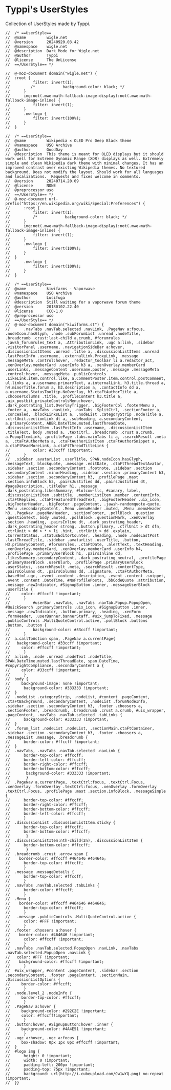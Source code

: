 # Typpi's UserStyles
Collection of UserStyles made by Typpi.

    //  /* ==UserStyle==
    //  @name         wigle.net
    //  @version      20240920.03.42
    //  @namespace    wigle.net
    //  @description  Dark Mode for Wigle.net
    //  @author       Typpi
    //  @license      The UnLicense
    //  ==/UserStyle== */

    //  @-moz-document domain("wigle.net") {
    //  :root {
    //          filter: invert(1);
    //         /*            background-color: black; */
    //      }
    //      img:not(.mwe-math-fallback-image-display):not(.mwe-math-fallback-image-inline) {
    //          filter: invert(1);
    //      }
    //      .mw-logo {
    //          filter: invert(100%);
    //      }
    //  }

    //  /* ==UserStyle==
    //  @name         Wikipedia × OLED Pro Deep Black theme
    //  @namespace    USO Archive
    //  @author       GoodDay
    //  @description  This theme is meant for OLED displays but it should work well for Extreme Dynamic Range (XDR) displays as well. Extremely simple and clean Wikipedia dark theme with minimal changes. It has an improved contrast over existing Wikipedia themes. No textured background. Does not modify the layout. Should work for all languages and localizations.  Requests and fixes welcome in comments.
    //  @version      20240714.20.09
    //  @license      NONE
    //  @preprocessor uso
    //  ==/UserStyle== */
    //  @-moz-document url-prefix("https://en.wikipedia.org/wiki/Special:Preferences") {
    //      :root {
    //          filter: invert(1);
    //          /*            background-color: black; */
    //      }
    //      img:not(.mwe-math-fallback-image-display):not(.mwe-math-fallback-image-inline) {
    //          filter: invert(1);
    //      }
    //      .mw-logo {
    //          filter: invert(100%);
    //      }
    //  }
    //      .mw-logo {
    //          filter: invert(100%);
    //      }
    //  }

    //  /* ==UserStyle==
    //  @name         kiwifarms - Vaporwave
    //  @namespace    USO Archive
    //  @author       Lucifuga
    //  @description  Still waiting for a vaporwave forum theme
    //  @version      20180102.22.40
    //  @license      CC0-1.0
    //  @preprocessor uso
    //  ==/UserStyle== */
    //  @-moz-document domain("kiwifarms.st") {
    //  	.navTabs .navTab.selected .navLink, .PageNav a:focus, .nodeIcon.hasGlyph, .node .subForumList .unread .nodeTitle, .breadcrumb .crust:last-child a.crumb, #forumrules .jawsh_forumrules_text a, .AttributionLink, .ugc a:link, .sidebar .visitorPanel .username, .navigationSideBar a:hover, .discussionListItems .unread .title a, .discussionListItems .unread .lastPostInfo .username, .externalLink.ProxyLink, .message .messageMeta .control:hover, .redactor_toolbar li a.redactor_act, .xenOverlay.memberCard .userInfo h3 a, .xenOverlay.memberCard .userLinks, .messageContent .username.poster, .message .messageMeta .control:hover, .messageMeta .publicControls .LikeLink.item.control.like, a.CommentPoster.item.control.postComment, ul.links a, a.username.primaryText, a.internalLink, h3.title.thread a, h4.minorTitle.forum a, h3.description a, .contactInfo dd a, a.username.StatusTooltip.NoOverlay, h3.ctaFtAuthorTitle a, .chooserColumns .title, .profileContent h3.title a, .uix_postbit_privateControlsMenu:hover, .dark_postrating_list.OverlayTrigger, .bigFooterCol .footerMenu a, .footer a, .navTabs .navLink, .navTabs .SplitCtrl, .sectionFooter a, .concealed, .blockLinksList a, .nodeList .categoryStrip .nodeTitle a, .ctrlUnit.sectionLink dt a, .subHeading, a.secondaryContent, a.primaryContent, ABBR.DateTime.muted.lastThreadDate, .discussionListItem .lastPostInfo .username, .discussionListItem .titleText, body .muted a, .textCtrl, .breadcrumb .crust a.crumb, a.PopupItemLink, .profilePage .tabs.mainTabs li a, .searchResult .meta a, .ctaFtAuthorMeta a, .ctaFtAuthorListItem .ctaFtAuthorSnippet a, a.ctaFtReadMoreLink, a.ctaFtThreadTitleLink {
    //  		color: #33ccff !important;
    //  	}
    //  .sidebar .avatarList .userTitle, SPAN.nodeIcon.hasGlyph, .messageText, blockquote, .message .editDate, .ctaFtThreadTextAvatar, .sidebar .section .secondaryContent .footnote, .sidebar .section .secondaryContent .minorHeading, .sidebar .section .primaryContent h3, .sidebar .section .secondaryContent h3, .profilePage .mast .section.infoBlock h3, .pairsJustified dd, .pairsJustified dt, #pageDescription, .titleBar h1, .message .dark_postrating.likesSummary, #lolcow-llc, #canary, label, .discussionListItem .subtitle, .memberListItem .member .contentInfo, .ctaFtReplies, .ctaFtFeaturedThreadText, .bigFooterHeader .uix_icon, .bigFooterHeader, .bigFooter .pageContent, .jawsh-randomquote-quote, .Menu .secondaryContent, .Menu .menuHeader .muted, .Menu .menuHeader h3, .PageNav .pageNavHeader, .sectionFooter, .pollBlock .question .questionText, body .muted, .pollBlock .questionMark, .xenOverlay .section .heading, .pairsInline dt, .dark_postrating_header, .dark_postrating_header strong, .button.primary, .ctrlUnit > dt dfn, .ctrlUnit > dd > * > li .hint, .ctrlUnit > dd .explain, .CurrentStatus, .statusEditorCounter, .heading, .node .nodeLastPost .lastThreadTitle, .sidebar .avatarList .userTitle, .button, H3.primaryContent, #forumrules, .ctaFtDate, .alertText, .textHeading, .xenOverlay.memberCard, .xenOverlay.memberCard .userInfo h4, .profilePage .primaryUserBlock h1, .pairsInline dd, .likesSummary.secondaryContent, .dark_postrating_neutral, .profilePage .primaryUserBlock .userBlurb, .profilePage .primaryUserBlock .userStatus, .searchResult .meta, .searchResult .contentType, .pairsColumns dt, .pairsColumns dd, .signature, .ctaFtAuthorMeta, .baseHtml.ugc, .event .content .description, .event .content .snippet, .event .content .DateTime, #NoProfilePosts, .bbCodeQuote .attribution, .message .newIndicator, #SignupButton .inner, .messageUserBlock .userTitle {
    //     color: #ffccff !important;
    //  	}
    //          #userBar .navTabs, .navTabs .navTab.Popup.PopupOpen, #QuickSearch .primaryControls .uix_icon, #SignupButton .inner, .message .newIndicator, .button.primary, .heading, .xenForm .formHeader, .userBanner.bannerStaff, #uix_jumpToFixed, .message .publicControls .MultiQuoteControl.active, .pollBlock .buttons .button, .button {
    //  		background-color: #33ccff !important;
    //  	}
    //  a.callToAction span, .PageNav a.currentPage{
    //   background-color: #33ccff !important;
    //     color: #ffccff !important;
    //  	}
    //  a:link, .node .unread .nodeText .nodeTitle, SPAN.DateTime.muted.lastThreadDate, span.DateTime, #copyrightCompliance, .secondaryContent a {
    //     color: #33ccff !important;
    //  	}
    //  body {
    //     background-image: none !important;
    //      background-color: #333333 !important;
    //  }
    //  .nodeList .categoryStrip, .nodeList, #content .pageContent, .ctaFtBackground, .secondaryContent, .nodeList .forumNodeInfo, .sidebar .section .secondaryContent h3, .footer .choosers a, .sectionFooter, .breadcrumb, .breadcrumb .crust a.crumb, #uix_wrapper, .pageContent, .navTabs .navTab.selected .tabLinks {
    //      background-color: #333333 !important;
    //  }
    //  .forum_list .nodeList .nodeList, .sectionMain.ctaFtContainer, .sidebar .section .secondaryContent h3, .footer .choosers a, .messageList .message, .breadcrumb {
    //      border-color: #ffccff !important;
    //  }
    //  .navTabs, .navTabs .navTab.selected .navLink {
    //      border-top-color: #ffccff;
    //      border-left-color: #ffccff;
    //      border-right-color: #ffccff;
    //      border-bottom-color: #ffccff;
    //       background-color: #333333 !important;
    //  	 }
    //  .PageNav a.currentPage, .textCtrl:focus, .textCtrl.Focus, .xenOverlay .formOverlay .textCtrl:focus, .xenOverlay .formOverlay .textCtrl.Focus, .profilePage .mast .section.infoBlock, .messageSimple {
    //      border-top-color: #ffccff;
    //      border-right-color: #ffccff;
    //      border-bottom-color: #ffccff;
    //      border-left-color: #ffccff;
    //  	}
    //  .discussionList .discussionListItem.sticky {
    //      border-top-color: #ffccff;
    //      border-bottom-color: #ffccff;
    //  	 }
    //  .discussionListItem:nth-child(2n), .discussionListItem {
    //      border-bottom-color: #ffccff;
    //  	 }
    //  .breadcrumb .crust .arrow span {
    //    border-color: #ffccff #464646 #464646;
    //      border-top-color: #ffccff;
    //  	}
    //  .message .messageDetails {
    //      border-top-color: #ffccff;
    //  	}
    //  .navTabs .navTab.selected .tabLinks {
    //      border-color: #ffccff;
    //  	}
    //  .Menu {
    //    border-color: #ffccff #464646 #464646;
    //      border-top-color: #ffccff;
    //  	}
    //   .message .publicControls .MultiQuoteControl.active {
    //      color: #FFF !important;
    //  	}
    //  .footer .choosers a:hover {
    //    border-color: #464646 !important;
    //      color: #ffccff !important;
    //  	}
    //  .navTabs .navTab.selected.PopupOpen .navLink, .navTabs .navTab.selected.PopupOpen .navLink {
    //   color: #FFF !important;
    //    background-color: #ffccff !important;
    //  	}
    //  #uix_wrapper, #content .pageContent, .sidebar .section .secondaryContent, .footer .pageContent, .sectionMain, .DiscussionListOptions {
    //     border-color: #ffccff;
    //  	}
    //  .node.level_2 .nodeInfo {
    //     border-top-color: #ffccff;
    //  	}
    //  .PageNav a:hover {
    //     background-color: #292C2E !important;
    //     color: #ffccff!important;
    //  	}
    //  .button:hover, #SignupButton:hover .inner {
    //     background-color: #4A4E51 !important;
    //  	}
    //  .ugc a:hover, .ugc a:focus {
    //     box-shadow: 0px 1px 0px #ffccff !important;
    //  }
    //  #logo img {
    //  	height: 0 !important;
    //  	width: 0 !important;
    //  	padding-left: 200px !important;
    //  	padding-top: 75px !important;
    //  	background: url(http://i.cubeupload.com/Cw1wYQ.png) no-repeat !important;
    //  }}
